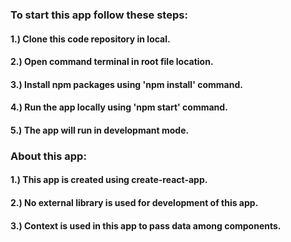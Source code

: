 

### To start this app follow these steps:

#### 1.) Clone this code repository in local.
#### 2.) Open command terminal in root file location.
#### 3.) Install npm packages using 'npm install' command.
#### 4.) Run the app locally using 'npm start' command.
#### 5.) The app will run in developmant mode.


### About this app:
#### 1.) This app is created using create-react-app.
#### 2.) No external library is used for development of this app.
#### 3.) Context is used in this app to pass data among components.











